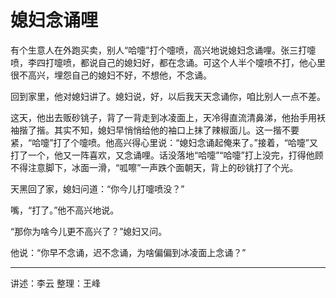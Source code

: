 # 媳妇念诵哩

有个生意人在外跑买卖，别人“哈嚏”打个嚏喷，高兴地说媳妇念诵哩。张三打嚏喷，李四打嚏喷，都说自己的媳妇好，都在念诵。可这个人半个嚏喷不打，他心里很不高兴，埋怨自己的媳妇不好，不想他，不念诵。

回到家里，他对媳妇讲了。媳妇说，好，以后我天天念诵你，咱比别人一点不差。

这天，他出去贩砂铫子，背了一背走到冰凌面上，天冷得直流清鼻涕，他抬手用袄袖揩了揩。其实不知，媳妇早悄悄给他的袖口上抹了辣椒面儿。这一揩不要紧，“哈嚏”打了个嚏喷。他高兴得心里说：“媳妇念诵起俺来了。”接着，“哈嚏”又打了一个，他又一阵喜欢，又念诵哩。话没落地“哈嚏”“哈嚏”打上没完，打得他顾不得注意脚下，冰面一滑，“呱嚓”一声跌个面朝天，背上的砂铫打了个光。

天黑回了家，媳妇问道：“你今儿打嚏喷没？”

嘴，“打了。”他不高兴地说。

“那你为啥今儿更不高兴了？”媳妇又问。

他说：“你早不念诵，迟不念诵，为啥偏偏到冰凌面上念诵？”

---

讲述：李云
整理：王峰

